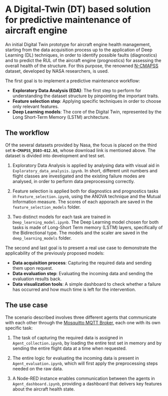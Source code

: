 # A Digital-Twin (DT) based solution for predictive maintenance of aircraft engine
An initial Digital Twin prototype for aircraft engine health management, starting from the data acquisition process up to the application of Deep Learning (DL) techniques, in order to identify possible faults (diagnostics) and to predict the RUL of the aircraft engine (prognostics) for assessing the overall health of the structure. For this purpose, the renowned [N-CMAPSS](https://www.nasa.gov/intelligent-systems-division/discovery-and-systems-health/pcoe/pcoe-data-set-repository/#:~:text=Turbofan%20Engine%20Degradation%20Simulation%2D2) dataset, developed by NASA researchers, is used.

The first goal is to implement a predictive maintenance workflow:

+ **Exploratory Data Analysis (EDA)**: The first step to perform for understanding the dataset structure by pinpointing the important traits.
+ **Feature selection step**: Applying specific techniques in order to choose only relevant features.
+ **Deep Learning models**: The core of the Digital Twin, represented by the Long Short-Term Memory (LSTM) architecture.

## The workflow 

Of the several datasets provided by Nasa, the focus is placed on the third set **`N-CMAPSS_DS03-012.h5`**, whose download link is mentioned above. The dataset is divided into development and test set.

1. Exploratory Data Analysis is applied by analysing data with visual aid in `Exploratory_data_analysis.ipynb`. In short, different unit numbers and flight classes are investigated and the existing failure modes are analysed, in order to perform data preprocessing correctly.
   
2. Feature selection is applied both for diagnostics and prognostics tasks in `Feature_selection.ipynb`, using the ANOVA technique and the Mutual Information measure. The scores of each apporach are saved in the `feature_selection_models` folder.

3. Two distinct models for each task are trained in `Deep_learning_model.ipynb`. The Deep Learning model chosen for both tasks is made of Long-Short Term memory (LSTM) layers, specifically of the Bidirectional type. The models and the scaler are saved in the `deep_learning_models` folder.

The second and last goal is to present a real use case to demonstrate the applicability of the previously proposed models:

+ **Data acquisition process**: Capturing the required data and sending them upon request.
+ **Data evaluation step**: Evaluating the incoming data and sending the evaluation results back.
+ **Data visualization tools**: A simple dashboard to check whether a failure has occurred and how much time is left for the intervention.

## The use case

The scenario described involves three different agents that communicate with each other through the [Mosquitto MQTT Broker](https://mosquitto.org/), each one with its own specific task: 

1. The task of capturing the required data is assigned in `Agent_collection.ipynb`, by loading the entire test set in memory and by sending the entire flight data at a time when requested.

2. The entire logic for evaluating the incoming data is present in `Agent_evaluation.ipynb`, which will first apply the preprocessing steps needed on the raw data.

3. A Node-RED instance enables communication between the agents in `Agent_dashboard.ipynb`, providing a dashboard that delivers key features about the aircraft health state.


